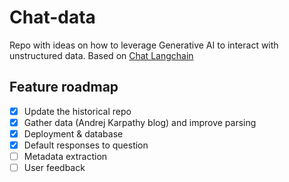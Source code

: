 # Chat-data

Repo with ideas on how to leverage Generative AI to interact with unstructured data. Based on [Chat Langchain](https://github.com/hwchase17/chat-langchain)

## Feature roadmap

- [x] Update the historical repo
- [x] Gather data (Andrej Karpathy blog) and improve parsing
- [x] Deployment & database
- [x] Default responses to question
- [ ] Metadata extraction
- [ ] User feedback
